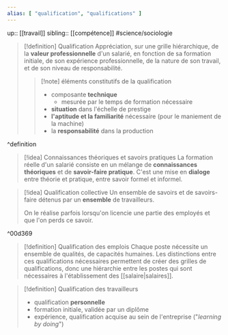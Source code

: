 ```yaml
---
alias: [ "qualification", "qualifications" ]
---
```

up:: [[travail]]
sibling:: [[compétence]]
#science/sociologie 



> [!definition] Qualification
> Appréciation, sur une grille hiérarchique, de la **valeur professionnelle** d'un salarié, en fonction de sa formation initiale, de son expérience professionnelle, de la nature de son travail, et de son niveau de responsabilité.
> 
> > [!note] éléments constitutifs de la qualification
> > - composante **technique** 
> >     - mesurée par le temps de formation nécessaire 
> > - **situation** dans l'échelle de prestige 
> > - **l'aptitude et la familiarité** nécessaire (pour le maniement de la machine)
> > - la **responsabilité** dans la production 
>   
> 
^definition


> [!idea] Connaissances théoriques et savoirs pratiques
> La formation réelle d'un salarié consiste en un mélange de **connaissances théoriques** et de **savoir-faire pratique**. 
> C'est une mise en **dialoge** entre théorie et pratique, entre savoir formel et informel.


> [!idea] Qualification collective
> Un ensemble de savoirs et de savoirs-faire détenus par un **ensemble** de travailleurs.
> 
> On le réalise parfois lorsqu'on licencie une partie des employés et que l'on perds ce savoir.

^00d369

> [!definition] Qualification des emplois
> Chaque poste nécessite un ensemble de qualités, de capacités humaines. Les distinctions entre ces qualifications nécessaires permettent de créer des grilles de qualifications, donc une hiérarchie entre les postes qui sont nécessaires à l'établissement des [[salaire|salaires]].

> [!definition] Qualification des travailleurs
> - qualification **personnelle**
> - formation initiale, validée par un diplôme
> - expérience, qualification acquise au sein de l'entreprise ("*learning by doing*")

